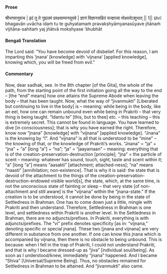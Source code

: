 #### Prose 

श्रीभगवानुवाच |
इदं तु ते गुह्यतमं प्रवक्ष्याम्यनसूयवे |
ज्ञानं विज्ञानसहितं यज्ज्ञात्वा मोक्ष्यसेऽशुभात् || 1||
śhrī bhagavān uvācha
idaṁ tu te guhyatamaṁ pravakṣhyāmyanasūyave
jñānaṁ vijñāna-sahitaṁ yaj jñātvā mokṣhyase ’śhubhāt

 #### Bengali Translation 

The Lord said: “You have become devoid of disbelief. For this reason, I am imparting this ‘jnana’ [knowledge] with ‘vijnana’ [applied knowledge], knowing which, you will be freed from evil.”

 #### Commentary 

Now, dear sadhak, see. In the 8th chapter [of the Gita], the whole of the path, from the starting point of the first initiation going all the way to the end – [the “end” means] how one attains the Supreme Abode when leaving the body – that has been taught. Now, what the way of “jivanmukti” [Liberated but continuing to live in the body] is – meaning: while being in the body, like an eel, how one can remain unbound even while being in Prakriti – that very thing is being taught. “Idantu te” [this, but to thee] etc. – this teaching – this is extremely secret. This cannot be found in language. You have learned to dive [in consciousness]; that is why you have earned the right. Therefore, know now “jnana” [knowledge] with “vijnana” [applied knowledge]. “Jnana” is the knowing by “I”. And “vijnana” is all that is understood to be “mine” – the knowing of that, or the knowledge of Prakriti’s works. “Jnana” = “ja” + “jna” + “a” [long “a”] + “na”; “ja” = “jaayamaan” – meaning: everything that is of the creation-preservation-destruction [principle]; “jna” = the particle of scent – meaning: whatever has sound, touch, sight, taste and scent within it; “a” [long “a”] means “aasakti” [attachment; attached-ness]; “na” means “naasti” [annihilation; non-existence]. That is why it is said: the state that is devoid of the attachment to the things of the creation-preservation-destruction-endowed visible world[s], the state, which, at the same time, is not the unconscious state of fainting or sleep – that very state [of non-attachment and still aware] is the “vijnana” within the “jnana-state.” If the creation is to be understood, it cannot be done by being in the state of Settledness in Brahman. One has to come down just a little, mingle with Prakriti and then understand. Therefore, Settledness in Brahman is one level, and settledness within Prakriti is another level. In the Settledness in Brahman, there are no adjuncts/prefixes. In Prakriti, everything is with adjuncts/prefixes. The “vi” prefix denotes specificity [as in: “vijnana,” denoting specific or special jnana]. These two [jnana and vijnana] are very different in substance from one another. If one can know this jnana which is accompanied by vijnana, then there is no obstacle to being unbound. This is because: when I fell in the trap of Prakriti, I could not understand Prakriti, and that is why I became dressed-up as “jiva” [individual soul/being]. As soon as I understood/knew, immediately “jnana” happened. And I became “Shiva” [Universal/Supreme Being]. Thus, no obstacles remained for Settledness in Brahman to be attained. And “jivanmukti” also came.